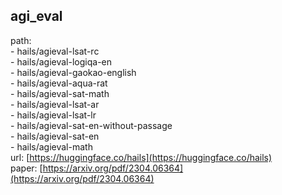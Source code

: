 ## agi_eval
path:  
    - hails/agieval-lsat-rc  
    - hails/agieval-logiqa-en  
    - hails/agieval-gaokao-english  
    - hails/agieval-aqua-rat  
    - hails/agieval-sat-math  
    - hails/agieval-lsat-ar  
    - hails/agieval-lsat-lr  
    - hails/agieval-sat-en-without-passage  
    - hails/agieval-sat-en  
    - hails/agieval-math  
url: [https://huggingface.co/hails](https://huggingface.co/hails)  
paper: [https://arxiv.org/pdf/2304.06364](https://arxiv.org/pdf/2304.06364)  
